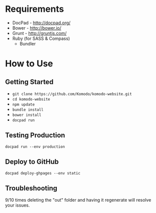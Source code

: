 # Requirements

 * DocPad - http://docpad.org/
 * Bower - http://bower.io/
 * Grunt - http://gruntjs.com/
 * Ruby (for SASS & Compass)
   * Bundler

# How to Use

## Getting Started

* `git clone https://github.com/Komodo/komodo-website.git`
* `cd komodo-website`
* `npm update`
* `bundle install` 
* `bower install`
* `docpad run`

## Testing Production

`docpad run --env production`

## Deploy to GitHub

`docpad deploy-ghpages --env static`

## Troubleshooting

9/10 times deleting the "out" folder and having it regenerate will resolve your
issues.
